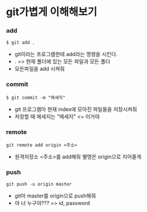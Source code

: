 # git가볍게 이해해보기

### add 
```
$ git add .
```
- git이라는 프로그램한테 add라는 명령을 시킨다.
- . => 현재 폴더에 있는 모든 파일과 모든 폴더
- 모든파일을 add 시켜줘

### commit
```
$ git commit -m "메세지"
```
- git 프로그램아 현재 index에 모아진 파일들을 저장시켜줘
- 저장할 때 메세지는 "메세지" <= 이거야

### remote
```
git remote add origin <주소>
```
- 원격저장소 <주소>를 add해줘 별명은 origin으로 지어줄게

### push
```
git push -u origin master
```
- git아 master를 origin으로 push해줘
- 야 너 누구야??? => id, password

